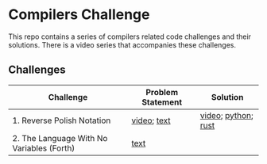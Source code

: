 # Compilers Challenge

This repo contains a series of compilers related code challenges and their solutions.
There is a video series that accompanies these challenges.

## Challenges

| Challenge       | Problem Statement | Solution        |
| --------------- | ---------------   | --------------- |
| 1. Reverse Polish Notation | [video](https://tobyho.com/video/Compilers-Challenge-1-Reverse-Polish.html); [text](https://leetcode.com/problems/evaluate-reverse-polish-notation) | [video](https://tobyho.com/video/Compilers-Challenge-1-Solution-Reverse-Polish.html); [python](01_reverse_polish/reverse_polish.py); [rust](https://gist.github.com/dannymcgee/b244a19dd5fa96933810544b4f9e335c) |
| 2. The Language With No Variables (Forth) | [text](02-forth/challenges.md) | | |